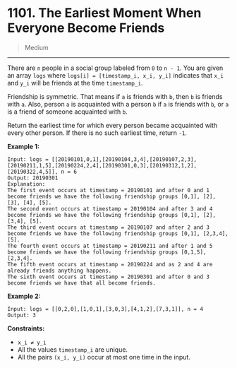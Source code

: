 # 1101. The Earliest Moment When Everyone Become Friends

> Medium

------

There are `n` people in a social group labeled from `0` to `n - 1`. You are given an array `logs` where `logs[i] = [timestamp_i, x_i, y_i]` indicates that `x_i` and `y_i` will be friends at the time `timestamp_i`.

Friendship is symmetric. That means if `a` is friends with `b`, then `b` is friends with `a`. Also, person `a` is acquainted with a person `b` if `a` is friends with `b`, or `a` is a friend of someone acquainted with `b`.

Return the earliest time for which every person became acquainted with every other person. If there is no such earliest time, return `-1`.

**Example 1:**

```
Input: logs = [[20190101,0,1],[20190104,3,4],[20190107,2,3],[20190211,1,5],[20190224,2,4],[20190301,0,3],[20190312,1,2],[20190322,4,5]], n = 6
Output: 20190301
Explanation:
The first event occurs at timestamp = 20190101 and after 0 and 1 become friends we have the following friendship groups [0,1], [2], [3], [4], [5].
The second event occurs at timestamp = 20190104 and after 3 and 4 become friends we have the following friendship groups [0,1], [2], [3,4], [5].
The third event occurs at timestamp = 20190107 and after 2 and 3 become friends we have the following friendship groups [0,1], [2,3,4], [5].
The fourth event occurs at timestamp = 20190211 and after 1 and 5 become friends we have the following friendship groups [0,1,5], [2,3,4].
The fifth event occurs at timestamp = 20190224 and as 2 and 4 are already friends anything happens.
The sixth event occurs at timestamp = 20190301 and after 0 and 3 become friends we have that all become friends.
```

**Example 2:**

```
Input: logs = [[0,2,0],[1,0,1],[3,0,3],[4,1,2],[7,3,1]], n = 4
Output: 3
```

**Constraints:**

- `x_i ≠ y_i`
- All the values `timestamp_i` are unique.
- All the pairs `(x_i, y_i)` occur at most one time in the input.